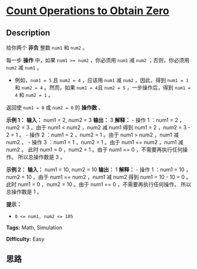 # [Count Operations to Obtain Zero][title]

## Description

给你两个 **非负** 整数 `num1` 和 `num2` 。

每一步 **操作**  中，如果 `num1 >= num2` ，你必须用 `num1` 减 `num2` ；否则，你必须用 `num2` 减 `num1`
。

  * 例如，`num1 = 5` 且 `num2 = 4` ，应该用 `num1` 减 `num2` ，因此，得到 `num1 = 1` 和 `num2 = 4` 。然而，如果 `num1 = 4`且 `num2 = 5` ，一步操作后，得到 `num1 = 4` 和 `num2 = 1` 。

返回使 `num1 = 0` 或 `num2 = 0` 的 **操作数** 。



**示例 1：**
            **输入：** num1 = 2, num2 = 3    **输出：** 3    **解释：**    - 操作 1 ：num1 = 2 ，num2 = 3 。由于 num1 < num2 ，num2 减 num1 得到 num1 = 2 ，num2 = 3 - 2 = 1 。    - 操作 2 ：num1 = 2 ，num2 = 1 。由于 num1 > num2 ，num1 减 num2 。    - 操作 3 ：num1 = 1 ，num2 = 1 。由于 num1 == num2 ，num1 减 num2 。    此时 num1 = 0 ，num2 = 1 。由于 num1 == 0 ，不需要再执行任何操作。    所以总操作数是 3 。    

**示例 2：**
            **输入：** num1 = 10, num2 = 10    **输出：** 1    **解释：**    - 操作 1 ：num1 = 10 ，num2 = 10 。由于 num1 == num2 ，num1 减 num2 得到 num1 = 10 - 10 = 0 。    此时 num1 = 0 ，num2 = 10 。由于 num1 == 0 ，不需要再执行任何操作。    所以总操作数是 1 。    



**提示：**

  * `0 <= num1, num2 <= 105`


**Tags:** Math, Simulation

**Difficulty:** Easy

## 思路

[title]: https://leetcode-cn.com/problems/count-operations-to-obtain-zero
